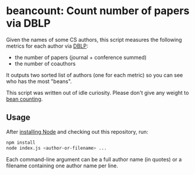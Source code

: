 # beancount: Count number of papers via DBLP

Given the names of some CS authors, this script measures the following metrics
for each author via [DBLP](https://dblp.org/):

* the number of papers (journal + conference summed)
* the number of coauthors

It outputs two sorted list of authors (one for each metric)
so you can see who has the most "beans".

This script was written out of idle curiosity.  Please don't give any weight to
[bean counting](https://en.wiktionary.org/wiki/bean_counter).

## Usage

After [installing Node](https://nodejs.org/en/download/) and checking out
this repository, run:

```sh
npm install
node index.js <author-or-filename> ...
```

Each command-line argument can be a full author name (in quotes)
or a filename containing one author name per line.
